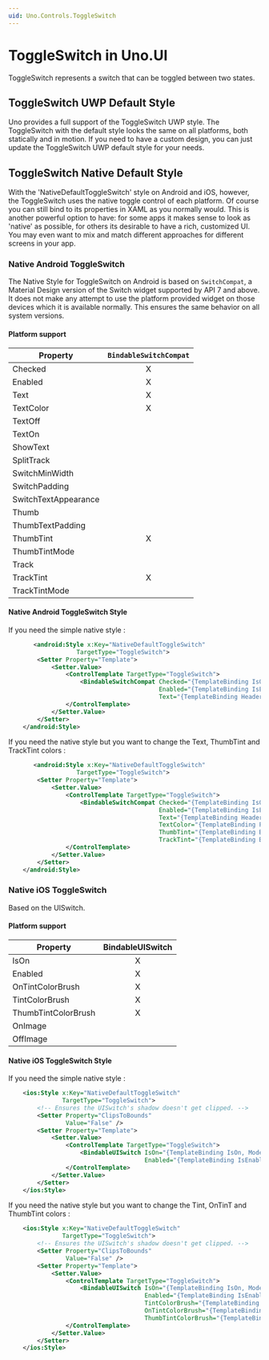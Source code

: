 ```yaml
---
uid: Uno.Controls.ToggleSwitch
---
```


# ToggleSwitch in Uno.UI

ToggleSwitch represents a switch that can be toggled between two states.

## ToggleSwitch UWP Default Style

Uno provides a full support of the ToggleSwitch UWP style.
The ToggleSwitch with the default style looks the same on all platforms, both statically and in motion.
If you need to have a custom design, you can just update the ToggleSwitch UWP default style for your needs.

## ToggleSwitch Native Default Style

With the 'NativeDefaultToggleSwitch' style on Android and iOS, however, the ToggleSwitch uses the native toggle control of each platform.
Of course you can still bind to its properties in XAML as you normally would.
This is another powerful option to have: for some apps it makes sense to look as 'native' as possible, for others its desirable to have a rich, customized UI.
You may even want to mix and match different approaches for different screens in your app.

### Native Android ToggleSwitch

The Native Style for ToggleSwitch on Android is based on `SwitchCompat`, a Material Design version of the Switch widget supported by API 7 and above.
It does not make any attempt to use the platform provided widget on those devices which it is available normally.
This ensures the same behavior on all system versions.

#### Platform support

| Property                                   | `BindableSwitchCompat` |
| ------------------------------------------ |:--------------------:|
| Checked                                    |          X           |
| Enabled                                    |          X           |
| Text                                       |          X           |
| TextColor                                  |          X           |
| TextOff                                    |                      |
| TextOn                                     |                      |
| ShowText                                   |                      |
| SplitTrack                                 |                      |
| SwitchMinWidth                             |                      |
| SwitchPadding                                 |                      |
| SwitchTextAppearance                         |                      |
| Thumb                                         |                      |
| ThumbTextPadding                             |                      |
| ThumbTint                                     |          X           |
| ThumbTintMode                                 |                      |
| Track                                         |                      |
| TrackTint                                     |          X           |
| TrackTintMode                              |                      |

#### Native Android ToggleSwitch Style

If you need the simple native style :

```xml
       <android:Style x:Key="NativeDefaultToggleSwitch"
                   TargetType="ToggleSwitch">
        <Setter Property="Template">
            <Setter.Value>
                <ControlTemplate TargetType="ToggleSwitch">
                    <BindableSwitchCompat Checked="{TemplateBinding IsOn, Mode=TwoWay}"
                                          Enabled="{TemplateBinding IsEnabled}"
                                          Text="{TemplateBinding Header}" />
                </ControlTemplate>
            </Setter.Value>
        </Setter>
    </android:Style>
```

If you need the native style but you want to change the Text, ThumbTint and TrackTint colors :

```xml
       <android:Style x:Key="NativeDefaultToggleSwitch"
                   TargetType="ToggleSwitch">
        <Setter Property="Template">
            <Setter.Value>
                <ControlTemplate TargetType="ToggleSwitch">
                    <BindableSwitchCompat Checked="{TemplateBinding IsOn, Mode=TwoWay}"
                                          Enabled="{TemplateBinding IsEnabled}"
                                          Text="{TemplateBinding Header}"
                                          TextColor="{TemplateBinding Foreground}"
                                          ThumbTint="{TemplateBinding BorderBrush}"
                                          TrackTint="{TemplateBinding Background}" />
                </ControlTemplate>
            </Setter.Value>
        </Setter>
    </android:Style>
```

### Native iOS ToggleSwitch

Based on the UISwitch.

#### Platform support

| Property                                   | BindableUISwitch |
| ------------------------------------------ |:----------------:|
| IsOn                                       |         X        |
| Enabled                                    |         X        |
| OnTintColorBrush                           |         X        |
| TintColorBrush                             |         X        |
| ThumbTintColorBrush                        |         X        |
| OnImage                                    |                  |
| OffImage                                   |                  |

#### Native iOS ToggleSwitch Style

If you need the simple native style :

```xml
    <ios:Style x:Key="NativeDefaultToggleSwitch"
               TargetType="ToggleSwitch">
        <!-- Ensures the UISwitch's shadow doesn't get clipped. -->
        <Setter Property="ClipsToBounds"
                Value="False" />
        <Setter Property="Template">
            <Setter.Value>
                <ControlTemplate TargetType="ToggleSwitch">
                    <BindableUISwitch IsOn="{TemplateBinding IsOn, Mode=TwoWay}"
                                      Enabled="{TemplateBinding IsEnabled}" />
                </ControlTemplate>
            </Setter.Value>
        </Setter>
    </ios:Style>
```

If you need the native style but you want to change the Tint, OnTinT and ThumbTint colors :

```xml
    <ios:Style x:Key="NativeDefaultToggleSwitch"
               TargetType="ToggleSwitch">
        <!-- Ensures the UISwitch's shadow doesn't get clipped. -->
        <Setter Property="ClipsToBounds"
                Value="False" />
        <Setter Property="Template">
            <Setter.Value>
                <ControlTemplate TargetType="ToggleSwitch">
                    <BindableUISwitch IsOn="{TemplateBinding IsOn, Mode=TwoWay}"
                                      Enabled="{TemplateBinding IsEnabled}"
                                      TintColorBrush="{TemplateBinding BorderBrush}"
                                      OnTintColorBrush="{TemplateBinding Background}"
                                      ThumbTintColorBrush="{TemplateBinding Foreground}" />
                </ControlTemplate>
            </Setter.Value>
        </Setter>
    </ios:Style>
```
